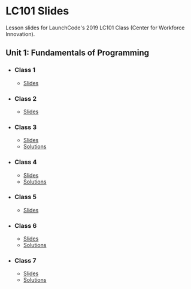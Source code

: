 # LC101 Slides

Lesson slides for LaunchCode's 2019 LC101 Class (Center for Workforce Innovation).

## Unit 1: Fundamentals of Programming

- ### Class 1
    - [Slides](https://miketully426.github.io/lc101-april2019/unit1/class1)
	
- ### Class 2
	- [Slides](https://miketully426.github.io/lc101-april2019/unit1/class2)
	
- ### Class 3
	- [Slides](https://miketully426.github.io/lc101-april2019/unit1/class3)
	- [Solutions](https://miketully426.github.io/lc101-april2019/unit1/class3/solutions.py)

- ### Class 4
	- [Slides](https://miketully426.github.io/lc101-april2019/unit1/class4)
	- [Solutions](https://miketully426.github.io/lc101-april2019/unit1/class4/solutions.py)

- ### Class 5
	- [Slides](https://miketully426.github.io/lc101-april2019/unit1/class5)
	
- ### Class 6
	- [Slides](https://miketully426.github.io/lc101-april2019/unit1/class6)
	- [Solutions](https://miketully426.github.io/lc101-april2019/unit1/class6/solutions.py)
	
- ### Class 7
	- [Slides](https://miketully426.github.io/lc101-april2019/unit1/class7)
	- [Solutions](https://miketully426.github.io/lc101-april2019/unit1/class7/solutions.py)

